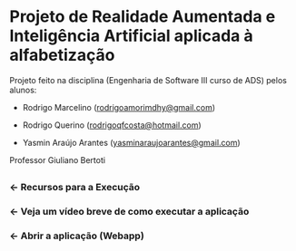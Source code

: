 # Projeto de Realidade Aumentada e Inteligência Artificial aplicada à alfabetização
Projeto feito na disciplina (Engenharia de Software III curso de ADS) pelos alunos:

 - Rodrigo Marcelino (rodrigoamorimdhy@gmail.com)

 - Rodrigo Querino (rodrigoqfcosta@hotmail.com)

 - Yasmin Araújo Arantes (yasminaraujoarantes@gmail.com)

Professor Giuliano Bertoti


## 

### ← Recursos para a Execução



### ← Veja um vídeo breve de como executar a aplicação 


### ← Abrir a aplicação (Webapp)

